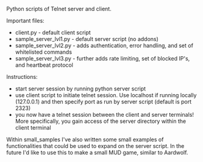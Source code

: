 

Python scripts of Telnet server and client.

Important files: 
* client.py - default client script
* sample_server_lvl1.py - default server script (no addons)
* sample_server_lvl2.py - adds authentication, error handling, and set of whitelisted commands
* sample_server_lvl3.py - further adds rate limiting, set of blocked IP's, and heartbeat protocol

Instructions: 
* start server session by running python server script
* use client script to initiate telnet session. Use localhost if running locally (127.0.0.1) and then specify port as run by server script (default is port 2323)
* you now have a telnet session between the client and server terminals! More specifically, you gain access of the server directory within the client terminal

Within small_samples I've also written some small examples of functionalities that could be used to expand on the server script. In the future I'd like to use this to make a small MUD game, similar to Aardwolf.
